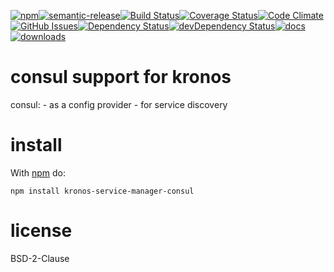 [![npm](https://img.shields.io/npm/v/kronos-service-manager-consul.svg)](https://www.npmjs.com/package/kronos-service-manager-consul)[![semantic-release](https://img.shields.io/badge/%20%20%F0%9F%93%A6%F0%9F%9A%80-semantic--release-e10079.svg)](https://github.com/Kronos-Integration/kronos-service-manager-consul)[![Build Status](https://secure.travis-ci.org/Kronos-Integration/kronos-service-manager-consul.png)](http://travis-ci.org/Kronos-Integration/kronos-service-manager-consul)[![Coverage Status](https://coveralls.io/repos/Kronos-Integration/kronos-service-manager-consul/badge.svg)](https://coveralls.io/r/Kronos-Integration/kronos-service-manager-consul)[![Code Climate](https://codeclimate.com/github/Kronos-Integration/kronos-service-manager-consul/badges/gpa.svg)](https://codeclimate.com/github/Kronos-Integration/kronos-service-manager-consul)[![GitHub Issues](https://img.shields.io/github/issues/Kronos-Integration/kronos-service-manager-consul.svg?style=flat-square)](https://github.com/Kronos-Integration/kronos-service-manager-consul/issues)[![Dependency Status](https://david-dm.org/Kronos-Integration/kronos-service-manager-consul.svg)](https://david-dm.org/Kronos-Integration/kronos-service-manager-consul)[![devDependency Status](https://david-dm.org/Kronos-Integration/kronos-service-manager-consul/dev-status.svg)](https://david-dm.org/Kronos-Integration/kronos-service-manager-consul#info=devDependencies)[![docs](http://inch-ci.org/github/Kronos-Integration/kronos-service-manager-consul.svg?branch=master)](http://inch-ci.org/github/Kronos-Integration/kronos-service-manager-consul)[![downloads](http://img.shields.io/npm/dm/kronos-service-manager-consul.svg?style=flat-square)](https://npmjs.org/package/kronos-service-manager-consul)

consul support for kronos
=========================

consul: - as a config provider - for service discovery

install
=======

With [npm](http://npmjs.org) do:

```
npm install kronos-service-manager-consul
```

license
=======

BSD-2-Clause
